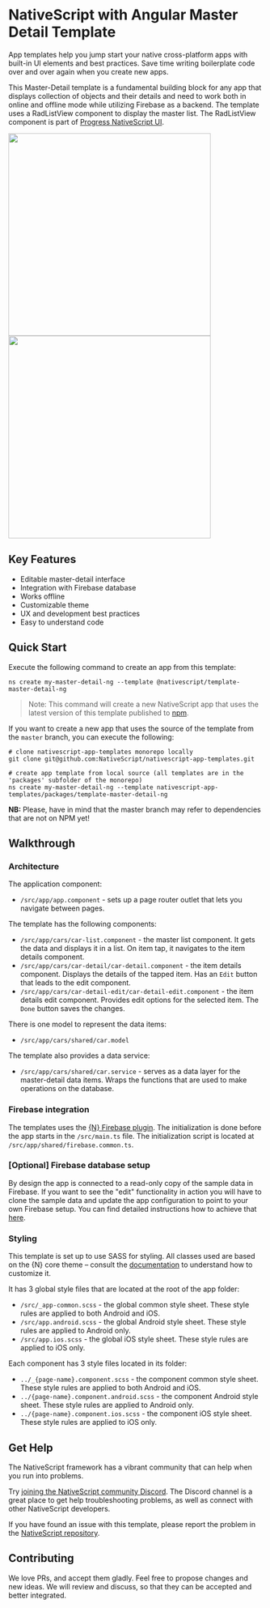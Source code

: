 # NativeScript with Angular Master Detail Template
App templates help you jump start your native cross-platform apps with built-in UI elements and best practices. Save time writing boilerplate code over and over again when you create new apps.

This Master-Detail template is a fundamental building block for any app that displays collection of objects and their details and need to work both in online and offline mode while utilizing Firebase as a backend. The template uses a RadListView component to display the master list. The RadListView component is part of [Progress NativeScript UI](https://github.com/telerik/nativescript-ui-feedback).

<img src="/packages/template-master-detail-ng/tools/assets/phone-masterDetail-ios.png" height="400" /><img src="/packages/template-master-detail-ng/tools/assets/phone-masterDetail-detail-ios.png" height="400" />

## Key Features
- Editable master-detail interface
- Integration with Firebase database
- Works offline
- Customizable theme
- UX and development best practices
- Easy to understand code

## Quick Start
Execute the following command to create an app from this template:

```
ns create my-master-detail-ng --template @nativescript/template-master-detail-ng
```

> Note: This command will create a new NativeScript app that uses the latest version of this template published to [npm](https://www.npmjs.com/package/@nativescript/template-master-detail-ng).

If you want to create a new app that uses the source of the template from the `master` branch, you can execute the following:

```
# clone nativescript-app-templates monorepo locally
git clone git@github.com:NativeScript/nativescript-app-templates.git

# create app template from local source (all templates are in the 'packages' subfolder of the monorepo)
ns create my-master-detail-ng --template nativescript-app-templates/packages/template-master-detail-ng
```

**NB:** Please, have in mind that the master branch may refer to dependencies that are not on NPM yet!

## Walkthrough

### Architecture
The application component:
- `/src/app/app.component` - sets up a page router outlet that lets you navigate between pages.

The template has the following components:
- `/src/app/cars/car-list.component` - the master list component. It gets the data and displays it in a list. On item tap, it navigates to the item details component.
- `/src/app/cars/car-detail/car-detail.component` - the item details component. Displays the details of the tapped item. Has an `Edit` button that leads to the edit component.
- `/src/app/cars/car-detail-edit/car-detail-edit.component` - the item details edit component. Provides edit options for the selected item. The `Done` button saves the changes.

There is one model to represent the data items:
- `/src/app/cars/shared/car.model`

The template also provides a data service:
- `/src/app/cars/shared/car.service` - serves as a data layer for the master-detail data items. Wraps the functions that are used to make operations on the database.

### Firebase integration
The templates uses the [{N} Firebase plugin](https://github.com/EddyVerbruggen/nativescript-plugin-firebase). The initialization is done before the app starts in the `/src/main.ts` file. The initialization script is located at `/src/app/shared/firebase.common.ts`.

### [Optional] Firebase database setup
By design the app is connected to a read-only copy of the sample data in Firebase. If you want to see the "edit" functionality in action you will have to clone the sample data and update the app configuration to point to your own Firebase setup. You can find detailed instructions how to achieve that [here](https://github.com/NativeScript/nativescript-app-templates/blob/master/packages/template-master-detail-ng/tools/firebase/firebase-database-setup.md).

### Styling
This template is set up to use SASS for styling. All classes used are based on the {N} core theme – consult the [documentation](https://github.com/NativeScript/theme) to understand how to customize it.

It has 3 global style files that are located at the root of the app folder:

- `/src/_app-common.scss` - the global common style sheet. These style rules are applied to both Android and iOS.
- `/src/app.android.scss` - the global Android style sheet. These style rules are applied to Android only.
- `/src/app.ios.scss` - the global iOS style sheet. These style rules are applied to iOS only.

Each component has 3 style files located in its folder:

- `../_{page-name}.component.scss` - the component common style sheet. These style rules are applied to both Android and iOS.
- `../{page-name}.component.android.scss` - the component Android style sheet. These style rules are applied to Android only.
- `../{page-name}.component.ios.scss` - the component iOS style sheet. These style rules are applied to iOS only.

## Get Help
The NativeScript framework has a vibrant community that can help when you run into problems.

Try [joining the NativeScript community Discord](https://nativescript.org/discord). The Discord channel is a great place to get help troubleshooting problems, as well as connect with other NativeScript developers.

If you have found an issue with this template, please report the problem in the [NativeScript repository](https://github.com/NativeScript/NativeScript/issues).

## Contributing

We love PRs, and accept them gladly. Feel free to propose changes and new ideas. We will review and discuss, so that they can be accepted and better integrated.
